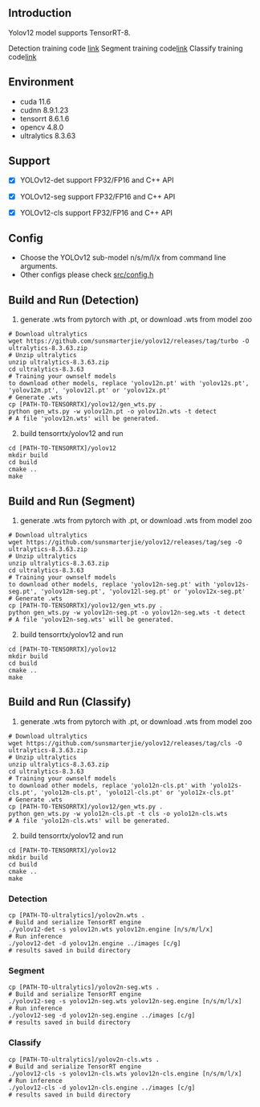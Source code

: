 ## Introduction

Yolov12 model supports TensorRT-8.

Detection training code [link](https://github.com/sunsmarterjie/yolov12/releases/tag/turbo)
Segment training code[link](https://github.com/sunsmarterjie/yolov12/releases/tag/seg)
Classify training code[link](https://github.com/sunsmarterjie/yolov12/releases/tag/cls)

## Environment

* cuda 11.6
* cudnn 8.9.1.23
* tensorrt 8.6.1.6
* opencv 4.8.0
* ultralytics 8.3.63

## Support

* [x] YOLOv12-det support FP32/FP16 and C++ API
* [x] YOLOv12-seg support FP32/FP16 and C++ API
* [x] YOLOv12-cls support FP32/FP16 and C++ API


## Config

* Choose the YOLOv12 sub-model n/s/m/l/x from command line arguments.
* Other configs please check [src/config.h](src/config.h)

## Build and Run (Detection)

1. generate .wts from pytorch with .pt, or download .wts from model zoo

```shell
# Download ultralytics
wget https://github.com/sunsmarterjie/yolov12/releases/tag/turbo -O ultralytics-8.3.63.zip
# Unzip ultralytics
unzip ultralytics-8.3.63.zip
cd ultralytics-8.3.63
# Training your ownself models
to download other models, replace 'yolov12n.pt' with 'yolov12s.pt', 'yolov12m.pt', 'yolov12l.pt' or 'yolov12x.pt'
# Generate .wts
cp [PATH-TO-TENSORRTX]/yolov12/gen_wts.py .
python gen_wts.py -w yolov12n.pt -o yolov12n.wts -t detect
# A file 'yolov12n.wts' will be generated.
```

2. build tensorrtx/yolov12 and run
```shell
cd [PATH-TO-TENSORRTX]/yolov12
mkdir build
cd build
cmake ..
make
```



## Build and Run (Segment)

1. generate .wts from pytorch with .pt, or download .wts from model zoo

```shell
# Download ultralytics
wget https://github.com/sunsmarterjie/yolov12/releases/tag/seg -O ultralytics-8.3.63.zip
# Unzip ultralytics
unzip ultralytics-8.3.63.zip
cd ultralytics-8.3.63
# Training your ownself models
to download other models, replace 'yolov12n-seg.pt' with 'yolov12s-seg.pt', 'yolov12m-seg.pt', 'yolov12l-seg.pt' or 'yolov12x-seg.pt'
# Generate .wts
cp [PATH-TO-TENSORRTX]/yolov12/gen_wts.py .
python gen_wts.py -w yolov12n-seg.pt -o yolov12n-seg.wts -t detect
# A file 'yolov12n-seg.wts' will be generated.
```

2. build tensorrtx/yolov12 and run
```shell
cd [PATH-TO-TENSORRTX]/yolov12
mkdir build
cd build
cmake ..
make
```

## Build and Run (Classify)

1. generate .wts from pytorch with .pt, or download .wts from model zoo

```shell
# Download ultralytics
wget https://github.com/sunsmarterjie/yolov12/releases/tag/cls -O ultralytics-8.3.63.zip
# Unzip ultralytics
unzip ultralytics-8.3.63.zip
cd ultralytics-8.3.63
# Training your ownself models
to download other models, replace 'yolo12n-cls.pt' with 'yolo12s-cls.pt', 'yolo12m-cls.pt', 'yolo12l-cls.pt' or 'yolo12x-cls.pt'
# Generate .wts
cp [PATH-TO-TENSORRTX]/yolov12/gen_wts.py .
python gen_wts.py -w yolo12n-cls.pt -t cls -o yolo12n-cls.wts 
# A file 'yolo12n-cls.wts' will be generated.
```

2. build tensorrtx/yolov12 and run
```shell
cd [PATH-TO-TENSORRTX]/yolov12
mkdir build
cd build
cmake ..
make
```

### Detection
```shell
cp [PATH-TO-ultralytics]/yolov2n.wts .
# Build and serialize TensorRT engine
./yolov12-det -s yolov12n.wts yolov12n.engine [n/s/m/l/x]
# Run inference
./yolov12-det -d yolov12n.engine ../images [c/g]
# results saved in build directory
```

### Segment
```shell
cp [PATH-TO-ultralytics]/yolov2n-seg.wts .
# Build and serialize TensorRT engine
./yolov12-seg -s yolov12n-seg.wts yolov12n-seg.engine [n/s/m/l/x]
# Run inference
./yolov12-seg -d yolov12n-seg.engine ../images [c/g]
# results saved in build directory
```

### Classify
```shell
cp [PATH-TO-ultralytics]/yolov2n-cls.wts .
# Build and serialize TensorRT engine
./yolov12-cls -s yolov12n-cls.wts yolov12n-cls.engine [n/s/m/l/x]
# Run inference
./yolov12-cls -d yolov12n-cls.engine ../images [c/g]
# results saved in build directory
```

